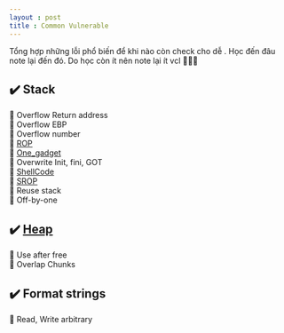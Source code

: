 ```yaml
---
layout : post 
title : Common Vulnerable 
--- 
```


Tổng hợp những lỗi phổ biến để khi nào còn check cho dễ . Học đến đâu note lại đến đó. Do học còn ít nên note lại ít vcl 🌝🌝🌝

## ✔️ Stack 
  🌌  Overflow Return address  
  🌌  Overflow EBP    
  🌌  Overflow number   
  🌌  [ROP](https://ropemporium.com)  
  🌌  [One_gadget](https://github.com/david942j/one_gadget)  
  🌌  Overwrite Init, fini, GOT   
  🌌  [ShellCode](http://shell-storm.org/shellcode/)  
  🌌  [SROP](https://0x00sec.org/t/srop-signals-you-say/2890)  
  🌌  Reuse stack  
  🌌  Off-by-one  
## ✔️ [Heap](https://github.com/shellphish/how2heap) 
  🌌   Use after free  
  🌌   Overlap Chunks   

 
## ✔️ Format strings   
 
  🌌   Read, Write arbitrary  
